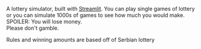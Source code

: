 A lottery simulator, built with [Streamlit](https://streamlit.io/). You can play single games of lottery or you can simulate 1000s of games to see how much you would make.  
SPOILER: You will lose money.  
Please don't gamble.

Rules and winning amounts are based off of Serbian lottery
